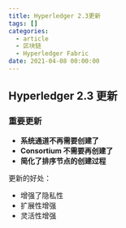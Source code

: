 ```yaml
---
title: Hyperledger 2.3更新
tags: []
categories:
  - article
  - 区块链
  - Hyperledger Fabric
date: 2021-04-08 00:00:00
---
```


## Hyperledger 2.3 更新

### 重要更新

- **系统通道不再需要创建了**
- **Consortium 不需要再创建了**
- **简化了排序节点的创建过程**

更新的好处：

- 增强了隐私性
- 扩展性增强
- 灵活性增强
